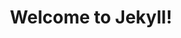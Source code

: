 ---
layout: post
title:  "Welcome to Jekyll!"

name: Bernard de luna

website: www.bernarddeluna.com

description: Desenvolvedor front end, apaixonado pelo seu trabalho, nas horas vagas curti tomar um bom chocolate quente.

img: assets/image/bernard-de-luna.jpg

tools-one: Adobe photoshop

description-one: Lorem ipsum dolor sit amet, consectetur adipisicing elit. Quia sunt, fugiat id corporis temporibus veniam..

tools-two: Gimp

description-two: Lorem ipsum dolor sit amet, consectetur adipisicing elit. Inventore facilis aspernatur dicta tempora molestiae laboriosam ipsa natus soluta fugiat sint!

tools-three: Gulp

description-three: Lorem ipsum dolor sit amet, consectetur adipisicing elit. Voluptatem adipisci hic eius dolorem corporis unde! A eius necessitatibus praesentium, repellendus maiores optio vero cumque error ab quod.
---
